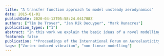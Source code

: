 ```yaml
---
title: "A transfer function approach to model unsteady aerodynamics"
date: 2015-01-01
publishDate: 2020-04-13T05:58:24.041708Z
authors: ["Tim De Troyer", "Jan Rik Decuyper", "Mark Runacres"]
publication_types: ["1"]
abstract: "In this work we explain the basic ideas of a novel modelling methodology for unsteady aerodynamics based on system identification techniques. We aim to construct transfer functions (as they are often used in noise and vibration engineering) to model periodic unsteadiness. This is of direct use for the study of limit-cycle oscillations (LCO) in flutter or the vortex-induced vibration (VIV) of bluff bodies.We study a two-dimensional circular cylinder, restricted to move only in the transverse direction to the incoming flow. To describe the coupling that exists between the oscillation of the structure and the wake, we propose a model structure composed of three transfer functions. One transfer function captures all the aerodynamic forces that act on the structure during oscillation. A second transfer function translates these forces into an oscillatory motion, taking into account the structural parameters of the set up (mass, stiffness, damping). The third transfer function relates measurements from flow variables in the wake (velocity, pressure, vorticity) to the oscillation of the cylinder.We use imposed-oscillation CFD simulations to generate time series to construct the aero- dynamic transfer function. The imposed oscillation (a sinusoid, or a specific combination of sinusoids called a multisine) is used as the input signal, while the measured forces on the cylinder are the output signal."
featured: false
publication: "*Proceedings of the International Forum on Aeroelasticity and Structural Dynamics IFASD 2015*"
tags: ["Vortex-induced vibration", "non-linear modelling"]
---
```


